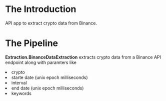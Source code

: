 # The Introduction
API app to extract crypto data from Binance.

# The Pipeline
<b>Extraction.BinanceDataExtraction</b> extracts crypto data from a Binance API endpoint
along with paramters like
<ui>
  <li>crypto</li>
  <li>starte date (unix epoch milliseconds)</li>
  <li>interval</li>
  <li>end date (unix epoch milliseconds)</li>
  <li>keywords</li>
</ui>
